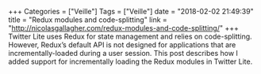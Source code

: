 +++
Categories = ["Veille"]
Tags = ["Veille"]
date = "2018-02-02 21:49:39"
title = "Redux modules and code-splitting"
link = "http://nicolasgallagher.com/redux-modules-and-code-splitting/"
+++
Twitter Lite uses Redux for state management and relies on code-splitting. However, Redux’s default API is not designed for applications that are incrementally-loaded during a user session.  This post describes how I added support for incrementally loading the Redux modules in Twitter Lite.